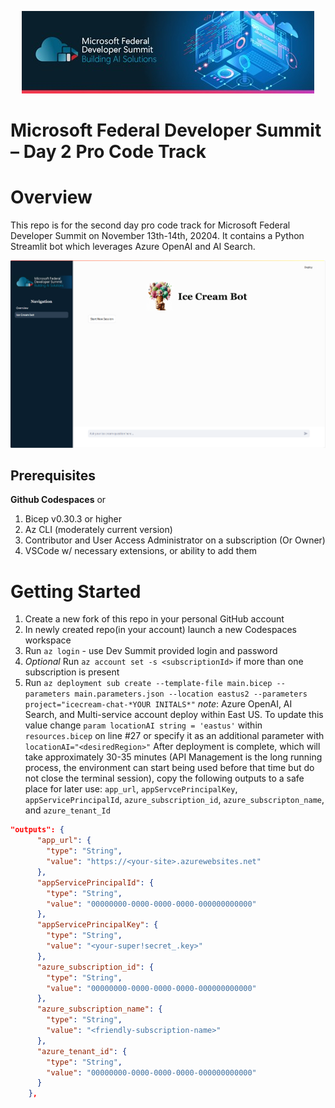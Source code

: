 <p align="center">
  <img src="/Images/FedDevSummitBanner.jpg?raw=true" />
</p>

# Microsoft Federal Developer Summit – Day 2 Pro Code Track

# Overview
This repo is for the second day pro code track for Microsoft Federal Developer Summit on November 13th-14th, 20204.  It contains a Python Streamlit bot which leverages Azure OpenAI and AI Search.

<p align="center">
  <img src="/Images/icecreambotss.png?raw=true" />
</p>

## Prerequisites
**Github Codespaces** or
1. Bicep v0.30.3 or higher
2. Az CLI (moderately current version)
3. Contributor and User Access Administrator on a subscription (Or Owner)
4. VSCode w/ necessary extensions, or ability to add them

# Getting Started

1. Create a new fork of this repo in your personal GitHub account
2. In newly created repo(in your account) launch a new Codespaces workspace
3. Run `az login` - use Dev Summit provided login and password
4. *Optional* Run `az account set -s <subscriptionId>` if more than one subscription is present
5. Run `az deployment sub create --template-file main.bicep --parameters main.parameters.json --location eastus2 --parameters project="icecream-chat-*YOUR INITALS*"`
*note*: Azure OpenAI, AI Search, and Multi-service account deploy within East US. To update this value change `param locationAI string = 'eastus'` within `resources.bicep` on line #27 or specify it as an additional parameter with `locationAI="<desiredRegion>"`
After deployment is complete, which will take approximately 30-35 minutes (API Management is the long running process, the environment can start being used before that time but do not close the terminal session), copy the following outputs to a safe place for later use:
`app_url`, `appServcePrincipalKey`, `appServicePrincipalId`, `azure_subscription_id`, `azure_subscripton_name`, and `azure_tenant_Id`
```json
"outputs": {
      "app_url": {
        "type": "String",
        "value": "https://<your-site>.azurewebsites.net"
      },
      "appServicePrincipalId": {
        "type": "String",
        "value": "00000000-0000-0000-0000-000000000000"
      },
      "appServicePrincipalKey": {
        "type": "String",
        "value": "<your-super!secret_.key>"
      },
      "azure_subscription_id": {
        "type": "String",
        "value": "00000000-0000-0000-0000-000000000000"
      },
      "azure_subscription_name": {
        "type": "String",
        "value": "<friendly-subscription-name>"
      },
      "azure_tenant_id": {
        "type": "String",
        "value": "00000000-0000-0000-0000-000000000000"
      }
    },
```

<!-- <img src="/Images/azdoutput.png?raw=true" /> -->
